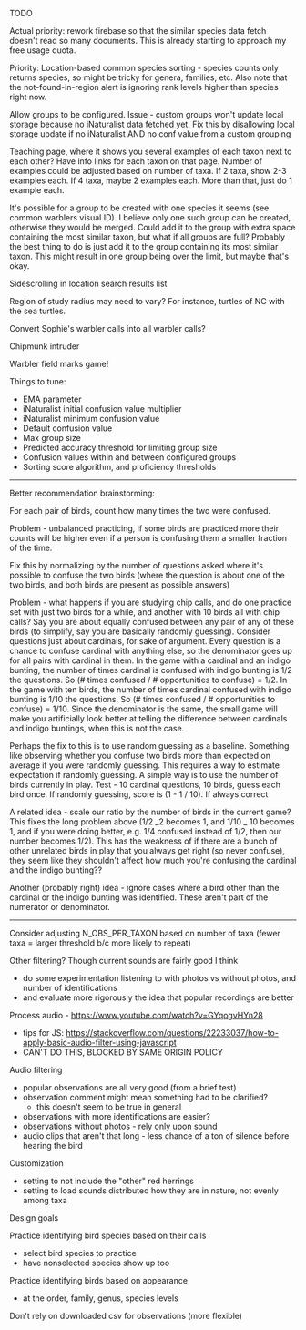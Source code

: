 TODO

Actual priority: rework firebase so that the similar species data fetch doesn't read so many documents. This is already starting to approach my free usage quota.

Priority: Location-based common species sorting - species counts only returns species, so might be tricky for genera, families, etc.
Also note that the not-found-in-region alert is ignoring rank levels higher than species right now.

Allow groups to be configured. Issue - custom groups won't update local storage because no iNaturalist data fetched yet. Fix this by disallowing local storage update if no iNaturalist AND no conf value from a custom grouping

Teaching page, where it shows you several examples of each taxon next to each other? Have info links for each taxon on that page. Number of examples could be adjusted based on number of taxa. If 2 taxa, show 2-3 examples each. If 4 taxa, maybe 2 examples each. More than that, just do 1 example each.

It's possible for a group to be created with one species it seems (see common warblers visual ID). I believe only one such group can be created, otherwise they would be merged. Could add it to the group with extra space containing the most similar taxon, but what if all groups are full? Probably the best thing to do is just add it to the group containing its most similar taxon. This might result in one group being over the limit, but maybe that's okay.

Sidescrolling in location search results list

Region of study radius may need to vary? For instance, turtles of NC with the sea turtles.

Convert Sophie's warbler calls into all warbler calls?

Chipmunk intruder

Warbler field marks game!

Things to tune:

- EMA parameter
- iNaturalist initial confusion value multiplier
- iNaturalist minimum confusion value
- Default confusion value
- Max group size
- Predicted accuracy threshold for limiting group size
- Confusion values within and between configured groups
- Sorting score algorithm, and proficiency thresholds

---

Better recommendation brainstorming:

For each pair of birds, count how many times the two were confused.

Problem - unbalanced practicing, if some birds are practiced more their counts will be higher even if a person is confusing them a smaller fraction of the time.

Fix this by normalizing by the number of questions asked where it's possible to confuse the two birds (where the question is about one of the two birds, and both birds are present as possible answers)

Problem - what happens if you are studying chip calls, and do one practice set with just two birds for a while, and another with 10 birds all with chip calls? Say you are about equally confused between any pair of any of these birds (to simplify, say you are basically randomly guessing). Consider questions just about cardinals, for sake of argument. Every question is a chance to confuse cardinal with anything else, so the denominator goes up for all pairs with cardinal in them. In the game with a cardinal and an indigo bunting, the number of times cardinal is confused with indigo bunting is 1/2 the questions. So (# times confused / # opportunities to confuse) = 1/2. In the game with ten birds, the number of times cardinal confused with indigo bunting is 1/10 the questions. So (# times confused / # opportunities to confuse) = 1/10. Since the denominator is the same, the small game will make you artificially look better at telling the difference between cardinals and indigo buntings, when this is not the case.

Perhaps the fix to this is to use random guessing as a baseline. Something like observing whether you confuse two birds more than expected on average if you were randomly guessing. This requires a way to estimate expectation if randomly guessing. A simple way is to use the number of birds currently in play. Test - 10 cardinal questions, 10 birds, guess each bird once. If randomly guessing, score is (1 - 1 / 10). If always correct

A related idea - scale our ratio by the number of birds in the current game? This fixes the long problem above (1/2 _2 becomes 1, and 1/10 _ 10 becomes 1, and if you were doing better, e.g. 1/4 confused instead of 1/2, then our number becomes 1/2). This has the weakness of if there are a bunch of other unrelated birds in play that you always get right (so never confuse), they seem like they shouldn't affect how much you're confusing the cardinal and the indigo bunting??

Another (probably right) idea - ignore cases where a bird other than the cardinal or the indigo bunting was identified. These aren't part of the numerator or denominator.

---

Consider adjusting N_OBS_PER_TAXON based on number of taxa (fewer taxa = larger threshold b/c more likely to repeat)

Other filtering? Though current sounds are fairly good I think

- do some experimentation listening to with photos vs without photos, and number of identifications
- and evaluate more rigorously the idea that popular recordings are better

Process audio - https://www.youtube.com/watch?v=GYqogvHYn28

- tips for JS: https://stackoverflow.com/questions/22233037/how-to-apply-basic-audio-filter-using-javascript
- CAN'T DO THIS, BLOCKED BY SAME ORIGIN POLICY

Audio filtering

- popular observations are all very good (from a brief test)
- observation comment might mean something had to be clarified?
  - this doesn't seem to be true in general
- observations with more identifications are easier?
- observations without photos - rely only upon sound
- audio clips that aren't that long - less chance of a ton of silence before hearing the bird

Customization

- setting to not include the "other" red herrings
- setting to load sounds distributed how they are in nature, not evenly among taxa

Design goals

Practice identifying bird species based on their calls

- select bird species to practice
- have nonselected species show up too

Practice identifying birds based on appearance

- at the order, family, genus, species levels

Don't rely on downloaded csv for observations (more flexible)
